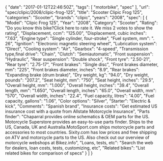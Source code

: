 {
    "date": "2017-01-12T22:46:50Z",
    "tags": [
        "motorbike",
        "spec"
    ],
    "url": "spec\/clipic\/2008\/clipic-frog-125",
    "title": "Scooter Clipic Frog 125",
    "categories": "Scooter",
    "brands": "clipic",
    "years": "2008",
    "spec": [
        {
            "Model": "Clipic Frog 125",
            "Year": "2008",
            "Category": "Scooter",
            "Rating": "Do you know this bike?Click here to rate it. We miss 2 votes to show the rating",
            "Displacement, ccm": "125.00",
            "Displacement, cubic inches": "7.63",
            "Engine type": "Single cylinder, four-stroke",
            "Fuel system, mm": ". 26",
            "Ignition": "Electronic magnetic steering wheel",
            "Lubrication system": "Direct",
            "Cooling system": "Air",
            "Gearbox": "4-speed",
            "Transmission type,final drive": "Chain",
            "Clutch": "Semiautomatic",
            "Front suspension": "Hydraulic",
            "Rear suspension": "Double shock",
            "Front tyre": "2.50-21",
            "Rear tyre": "2.75-17",
            "Front brakes": "Single disc",
            "Front brakes diameter, mm": "225",
            "Front brakes diameter, inches": "8.9",
            "Rear brakes": "Expanding brake (drum brake)",
            "Dry weight, kg": "94.0",
            "Dry weight, pounds": "207.2",
            "Seat height, mm": "750",
            "Seat height, inches": "29.5",
            "Overall height, mm": "1.000",
            "Overall height, inches": "39.4",
            "Overall length, mm": "1.650",
            "Overall length, inches": "65.0",
            "Overall width, mm": "570",
            "Overall width, inches": "22.4",
            "Fuel capacity, litres": "4.00",
            "Fuel capacity, gallons": "1.06",
            "Color options": "Silver",
            "Starter": "Electric & kick",
            "Comments": "Spanish brand",
            "Insurance costs": "Get estimated US insurance cost with a quote from Allstate Motorcycle Insurance",
            "Parts finder": "Chaparral provides online schematics & OEM parts for the US.   Motorcycle Superstore provides an easy-to-use parts finder. Ships to the US, Canada, UK and Australia.MotoSport.com ships motorcycle parts and accessories to most countries.    Sixity.com has low prices and free shipping on ATV and motorcycle parts to the US. Also check out our overview of motorcycle webshops at Bikez.info",
            "Loans, tests, etc": "Search the web for dealers, loan costs, tests, customizing, etc",
            "Related bikes": "List related bikes for comparison of specs"
        }
    ]
}